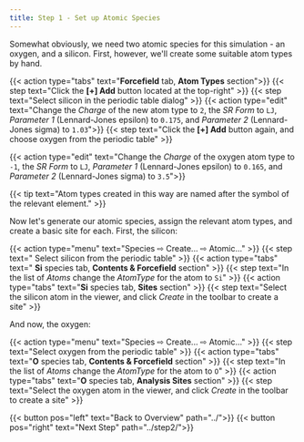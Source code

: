 ```yaml
---
title: Step 1 - Set up Atomic Species
---
```



Somewhat obviously, we need two atomic species for this simulation - an oxygen, and a silicon. First, however, we'll create some suitable atom types by hand.

{{< action type="tabs" text="**Forcefield** tab, **Atom Types** section">}}
{{< step text="Click the **[+] Add** button located at the top-right" >}}
{{< step text="Select silicon in the periodic table dialog" >}}
{{< action type="edit" text="Change the _Charge_ of the new atom type to `2`, the _SR Form_ to `LJ`, _Parameter 1_ (Lennard-Jones epsilon) to `0.175`, and _Parameter 2_ (Lennard-Jones sigma) to `1.03`">}}
{{< step text="Click the **[+] Add** button again, and choose oxygen from the periodic table" >}}

{{< action type="edit" text="Change the _Charge_ of the oxygen atom type to `-1`, the _SR Form_ to `LJ`, _Parameter 1_ (Lennard-Jones epsilon) to `0.165`, and _Parameter 2_ (Lennard-Jones sigma) to `3.5`">}}

{{< tip text="Atom types created in this way are named after the symbol of the relevant element." >}}
	
Now let's generate our atomic species, assign the relevant atom types, and create a basic site for each. First, the silicon:

{{< action type="menu" text="Species &#8680; Create... &#8680; Atomic..." >}}
{{< step text=" Select silicon from the periodic table" >}}
{{< action type="tabs" text=" **Si** species tab, **Contents & Forcefield** section" >}}
{{< step text="In the list of _Atoms_ change the _AtomType_ for the atom to `Si`" >}}
{{< action type="tabs" text="**Si** species tab, **Sites** section" >}}
{{< step text="Select the silicon atom in the viewer, and click _Create_ in the toolbar to create a site" >}}

And now, the oxygen:

{{< action type="menu" text="Species &#8680; Create... &#8680; Atomic..." >}}
{{< step text="Select oxygen from the periodic table" >}}
{{< action type="tabs" text="**O** species tab, **Contents & Forcefield** section" >}}
{{< step text="In the list of _Atoms_ change the _AtomType_ for the atom to `O`" >}}
{{< action type="tabs" text="**O** species tab, **Analysis Sites** section" >}}
{{< step text="Select the oxygen atom in the viewer, and click _Create_ in the toolbar to create a site" >}}


{{< button pos="left" text="Back to Overview" path="../">}}
{{< button pos="right" text="Next Step" path="../step2/">}}
